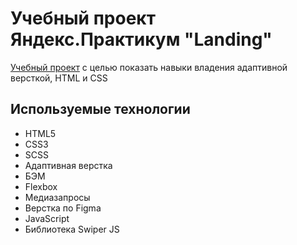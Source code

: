 #   Учебный проект Яндекс.Практикум "Landing"

[Учебный проект](https://korsika260.github.io/DrawingLanding/)  с целью показать навыки владения адаптивной версткой, HTML и CSS

## Используемые технологии

+ HTML5
+ CSS3
+ SCSS
+ Адаптивная верстка
+ БЭМ
+ Flexbox
+ Медиазапросы
+ Верстка по Figma
+ JavaScript
+ Библиотека Swiper JS
